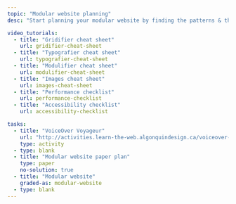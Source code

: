 ```yaml
---
topic: "Modular website planning"
desc: "Start planning your modular website by finding the patterns & the basic CSS properties you need."

video_tutorials:
  - title: "Gridifier cheat sheet"
    url: gridifier-cheat-sheet
  - title: "Typografier cheat sheet"
    url: typografier-cheat-sheet
  - title: "Modulifier cheat sheet"
    url: modulifier-cheat-sheet
  - title: "Images cheat sheet"
    url: images-cheat-sheet
  - title: "Performance checklist"
    url: performance-checklist
  - title: "Accessibility checklist"
    url: accessibility-checklist

tasks:
  - title: "VoiceOver Voyageur"
    url: "http://activities.learn-the-web.algonquindesign.ca/voiceover-voyageur/"
    type: activity
  - type: blank
  - title: "Modular website paper plan"
    type: paper
    no-solution: true
  - title: "Modular website"
    graded-as: modular-website
  - type: blank
---
```

